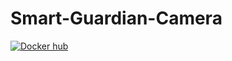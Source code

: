# Smart-Guardian-Camera

[![Docker hub](https://img.shields.io/badge/docker_pulls-0.0.0-blue?logo=docker)](https://hub.docker.com/r/chunyu612016/ai_cctv)


